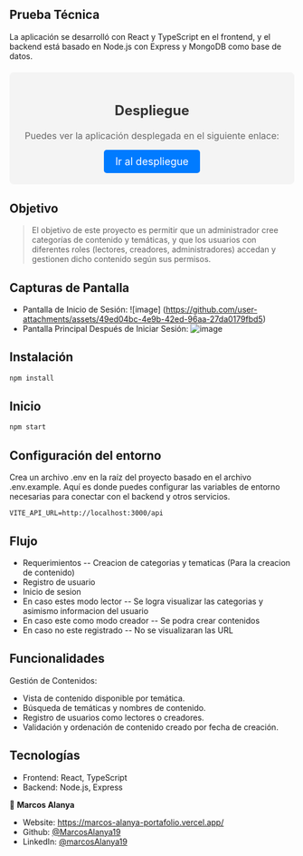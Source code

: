 ## Prueba Técnica 
La aplicación se desarrolló con React y TypeScript en el frontend, y el backend está basado en Node.js con Express y MongoDB como base de datos.

<div style="background-color: #f4f4f4; border-radius: 8px; padding: 20px; margin: 20px 0; text-align: center;">  
  <h2 style="font-size: 24px; color: #333;">Despliegue</h2>
  <p style="font-size: 16px; color: #666; margin-bottom: 15px;">
    Puedes ver la aplicación desplegada en el siguiente enlace:
  </p>
  <a href="https://disruptive-technical-test-front.onrender.com/" 
     style="display: inline-block; font-size: 18px; color: #fff; background-color: #007bff; padding: 10px 20px; border-radius: 5px; text-decoration: none; transition: background-color 0.3s;">
    Ir al despliegue
  </a>
</div>

## Objetivo
> El objetivo de este proyecto es permitir que un administrador cree categorías de contenido y temáticas, y que los usuarios con diferentes roles (lectores, creadores, administradores) accedan y gestionen dicho contenido según sus permisos.

## Capturas de Pantalla
- Pantalla de Inicio de Sesión:
![image]  (https://github.com/user-attachments/assets/49ed04bc-4e9b-42ed-96aa-27da0179fbd5)
- Pantalla Principal Después de Iniciar Sesión:
![image](https://github.com/user-attachments/assets/7d230380-799d-46bd-a174-4113244637a1)


## Instalación

```sh
npm install
```

## Inicio
```sh
npm start
```


## Configuración del entorno
Crea un archivo .env en la raíz del proyecto basado en el archivo .env.example. Aquí es donde puedes configurar las variables de entorno necesarias para conectar con el backend y otros servicios.
```
VITE_API_URL=http://localhost:3000/api
```

## Flujo
- Requerimientos
-- Creacion de categorias y tematicas (Para la creacion de contenido)
- Registro de usuario
- Inicio de sesion
- En caso estes modo lector
-- Se logra visualizar las categorias y asimismo informacion del usuario
- En caso este como modo creador
-- Se podra crear contenidos
- En caso no este registrado
-- No se visualizaran las URL

## Funcionalidades
Gestión de Contenidos:
- Vista de contenido disponible por temática.
- Búsqueda de temáticas y nombres de contenido.
- Registro de usuarios como lectores o creadores.
- Validación y ordenación de contenido creado por fecha de creación.

## Tecnologías
- Frontend: React, TypeScript
- Backend: Node.js, Express



👤 **Marcos Alanya**

* Website: https://marcos-alanya-portafolio.vercel.app/
* Github: [@MarcosAlanya19](https://github.com/MarcosAlanya19)
* LinkedIn: [@marcosAlanya19](https://linkedin.com/in/marcosAlanya19)
